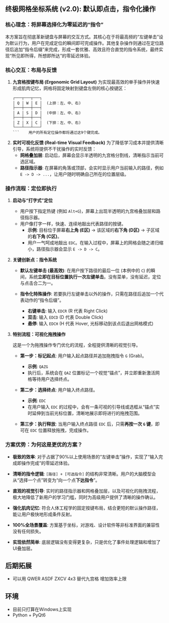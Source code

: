 ## **终极网格坐标系统 (v2.0): 默认即点击，指令化操作**

### **核心理念：将屏幕选择化为零延迟的“指令”**

本方案旨在彻底革新键盘与屏幕的交互方式。其核心在于将最高频的“左键单击”设为默认行为，用户在完成定位的瞬间即可完成操作。其他复杂操作则通过在定位路径后追加“指令后缀”来完成，形成一套优雅、高效且符合直觉的指令系统，最终实现“所见即所得，所想即所达”的零延迟体验。

### **核心交互：布局与反馈**

1.  **九宫格按键布局 (Ergonomic Grid Layout)**
    为实现最高效的单手操作并快速形成肌肉记忆，网格将固定映射到键盘左侧的核心按键区：
    ```
    ┌───┬───┬───┐
    │ Q │ W │ E │  (上排：左、中、右)
    ├───┼───┼───┤
    │ A │ S │ D │  (中排：左、中、右)
    ├───┼───┼───┤
    │ Z │ X │ C │  (下排：左、中、右)
    └───┴───┴───┘
    ```    用户的所有定位操作都将通过这9个键完成。

2.  **实时可视化反馈 (Real-time Visual Feedback)**
    为了降低学习成本并提供清晰引导，系统将提供不干扰操作的实时反馈：
    *   **网格叠加层**: 启动后，屏幕会显示半透明的九宫格分割线，清晰指示当前可选区域。
    *   **路径指示器**: 在屏幕的角落或顶部，会实时显示用户当前输入的路径，例如 `E -> D -> ...`，让用户随时明确自己所在的位置层级。

### **操作流程：定位即执行**

1.  **启动与“打字式”定位**
    *   用户按下指定热键 (例如 `Alt+G`)，屏幕上出现半透明的九宫格叠加层和路径指示器。
    *   用户像打字一样，快速、连续地敲出代表路径的按键。
        *   **示例**: 目标位于屏幕**右上角 (E区)** -> 该区域的**右下角 (D区)** -> 子区域的**右下角 (C区)**。
        *   用户一气呵成地敲出 `EDC`。在输入过程中，屏幕上的网格会随之递归缩小，路径指示器会显示 `E -> D -> C`。

2.  **关键创新点：指令系统**

    *   **默认左键单击 (最高效)**: 在用户按下路径的最后一位 (本例中的 `C`) 的瞬间，系统**立即在目标位置执行一次左键单击**。没有菜单，没有延迟，定位与点击合二为一。

    *   **指令化特殊操作**: 若要执行左键单击以外的操作，只需在路径后追加一个代表动作的“指令后缀”。
        *   **右键单击**: 输入 `EDCR` (R 代表 Right Click)
        *   **双击**: 输入 `EDCD` (D 代表 Double Click)
        *   **悬停**: 输入 `EDCH` (H 代表 Hover, 光标移动到该点后退出网格模式)

3.  **特别流程：可视化拖拽操作**

    这是一个为拖拽操作专门优化的流程，全程提供清晰的视觉引导。

    *   **第一步：标记起点**: 用户输入起点路径并追加拖拽指令 `G` (Grab)。
        *   **示例**: `QAZG`
        *   执行后，系统会在 `QAZ` 位置标记一个视觉“锚点”，并立即重新激活网格等待用户选择终点。

    *   **第二步：选择终点**: 用户输入终点路径。
        *   **示例**: `EDC`
        *   在用户输入 `EDC` 的过程中，会有一条可视的引导线或选框从“锚点”实时延伸到当前光标位置，清晰地展示即将进行的拖拽范围。

    *   **第三步：执行释放**: 当用户输入终点路径 `EDC` 后，只需**再按一次 `G` 键**，即可在 `EDC` 位置释放拖拽，完成操作。

### **方案优势：为何这是更优的方案？**

*   **极致的效率**: 对于占据了90%以上使用场景的“左键单击”操作，实现了“输入完成即操作完成”的零延迟体验。

*   **清晰的指令逻辑**: `[路径] + [可选指令]` 的结构非常清晰。用户的大脑模型会从“选择一个点”转变为“向一个点**下达指令**”。

*   **直观的视觉引导**: 实时的路径指示器和网格叠加层，以及可视化的拖拽流程，极大地降低了新用户的学习门槛，同时为高级用户提供了清晰的操作确认。

*   **强化肌肉记忆**: 符合人体工程学的固定按键布局，结合更短的默认操作路径，能让用户极快地形成条件反射。

*   **100%全场景覆盖**: 方案基于坐标，对游戏、设计软件等非标准界面的兼容性没有任何损失。

*   **实现依然简单**: 底层逻辑没有变得更复杂，只是优化了事件处理逻辑和增加了UI叠加层。


## 后期拓展
- 可以用 QWER ASDF ZXCV 4x3 替代九宫格 增加效率上限

## 环境
- 目前只打算在Windows上实现
- Python + PyQt6